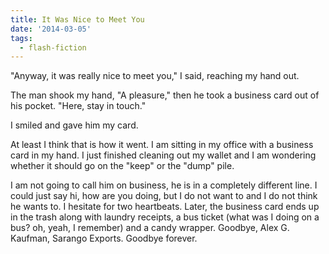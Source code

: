 ```yaml
---
title: It Was Nice to Meet You
date: '2014-03-05'
tags:
  - flash-fiction
---
```


"Anyway, it was really nice to meet you," I said, reaching my hand out.

<!-- truncate -->

The man shook my hand, "A pleasure," then he took a business card out of his
pocket. "Here, stay in touch."

I smiled and gave him my card.

At least I think that is how it went. I am sitting in my office with a business
card in my hand. I just finished cleaning out my wallet and I am wondering
whether it should go on the "keep" or the "dump" pile.

I am not going to call him on business, he is in a completely different line. I
could just say hi, how are you doing, but I do not want to and I do not think he
wants to. I hesitate for two heartbeats. Later, the business card ends up in the
trash along with laundry receipts, a bus ticket (what was I doing on a bus? oh,
yeah, I remember) and a candy wrapper. Goodbye, Alex G. Kaufman, Sarango
Exports. Goodbye forever.
